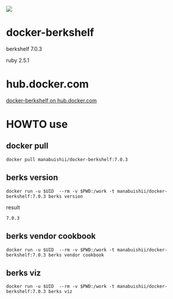 [![](https://images.microbadger.com/badges/image/manabuishii/docker-berkshelf.svg)](https://microbadger.com/images/manabuishii/docker-berkshelf "Get your own image badge on microbadger.com")
# docker-berkshelf

berkshelf 7.0.3

ruby 2.5.1

# hub.docker.com

[docker-berkshelf on hub.docker.com](https://hub.docker.com/r/manabuishii/docker-berkshelf/)

# HOWTO use

## docker pull

```
docker pull manabuishii/docker-berkshelf:7.0.3
```

## berks version

```
docker run -u $UID  --rm -v $PWD:/work -t manabuishii/docker-berkshelf:7.0.3 berks version
```

result

```
7.0.3
```


## berks vendor cookbook

```
docker run -u $UID  --rm -v $PWD:/work -t manabuishii/docker-berkshelf:7.0.3 berks vendor cookbook
```

## berks viz

```
docker run -u $UID  --rm -v $PWD:/work -t manabuishii/docker-berkshelf:7.0.3 berks viz
```
